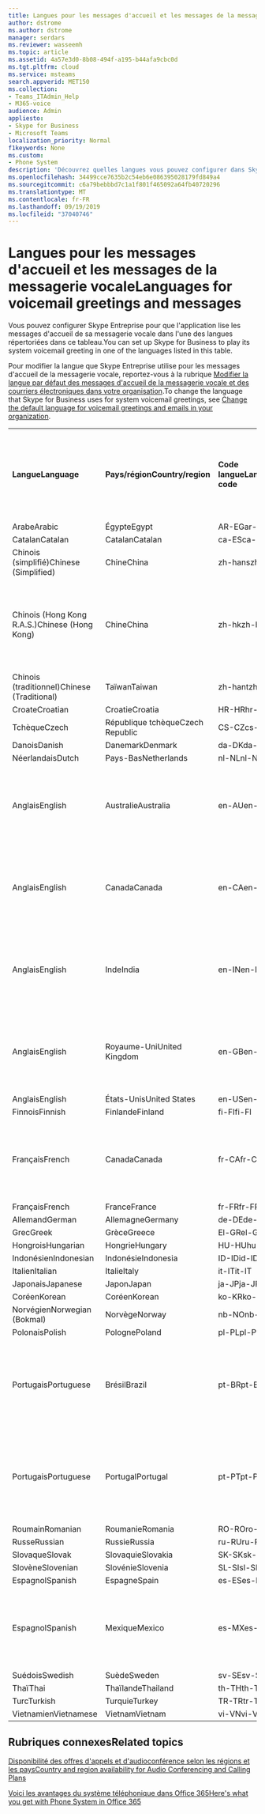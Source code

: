 ```yaml
---
title: Langues pour les messages d'accueil et les messages de la messagerie vocale
author: dstrome
ms.author: dstrome
manager: serdars
ms.reviewer: wasseemh
ms.topic: article
ms.assetid: 4a57e3d0-8b08-494f-a195-b44afa9cbc0d
ms.tgt.pltfrm: cloud
ms.service: msteams
search.appverid: MET150
ms.collection:
- Teams_ITAdmin_Help
- M365-voice
audience: Admin
appliesto:
- Skype for Business
- Microsoft Teams
localization_priority: Normal
f1keywords: None
ms.custom:
- Phone System
description: 'Découvrez quelles langues vous pouvez configurer dans Skype Entreprise pour les messages système par défaut. '
ms.openlocfilehash: 34499cce7635b2c54eb6e086395028179fd849a4
ms.sourcegitcommit: c6a79bebbbd7c1a1f801f465092a64fb40720296
ms.translationtype: MT
ms.contentlocale: fr-FR
ms.lasthandoff: 09/19/2019
ms.locfileid: "37040746"
---
```

# <a name="languages-for-voicemail-greetings-and-messages"></a><span data-ttu-id="632cf-103">Langues pour les messages d'accueil et les messages de la messagerie vocale</span><span class="sxs-lookup"><span data-stu-id="632cf-103">Languages for voicemail greetings and messages</span></span>

<span data-ttu-id="632cf-104">Vous pouvez configurer Skype Entreprise pour que l'application lise les messages d'accueil de sa messagerie vocale dans l'une des langues répertoriées dans ce tableau.</span><span class="sxs-lookup"><span data-stu-id="632cf-104">You can set up Skype for Business to play its system voicemail greeting in one of the languages listed in this table.</span></span>
  
<span data-ttu-id="632cf-105">Pour modifier la langue que Skype Entreprise utilise pour les messages d'accueil de la messagerie vocale, reportez-vous à la rubrique [Modifier la langue par défaut des messages d'accueil de la messagerie vocale et des courriers électroniques dans votre organisation](change-the-default-language-for-greetings-and-emails.md).</span><span class="sxs-lookup"><span data-stu-id="632cf-105">To change the language that Skype for Business uses for system voicemail greetings, see [Change the default language for voicemail greetings and emails in your organization](change-the-default-language-for-greetings-and-emails.md).</span></span>
  
|||||||
|:-----|:-----|:-----|:-----|:-----|:-----|
|<span data-ttu-id="632cf-106">**Langue**</span><span class="sxs-lookup"><span data-stu-id="632cf-106">**Language**</span></span> <br/> |<span data-ttu-id="632cf-107">**Pays/région**</span><span class="sxs-lookup"><span data-stu-id="632cf-107">**Country/region**</span></span> <br/> |<span data-ttu-id="632cf-108">**Code langue**</span><span class="sxs-lookup"><span data-stu-id="632cf-108">**Language code**</span></span> <br/> |<span data-ttu-id="632cf-109">**Disponible pour qu'un utilisateur la voie dans un courrier électronique ?**</span><span class="sxs-lookup"><span data-stu-id="632cf-109">**Available for a user to see it in email?**</span></span> <br/> |<span data-ttu-id="632cf-110">**Disponible lorsque l'utilisateur appelle ?**</span><span class="sxs-lookup"><span data-stu-id="632cf-110">**Available when the user calls in?**</span></span> <br/> |<span data-ttu-id="632cf-111">**Transcription disponible ?**</span><span class="sxs-lookup"><span data-stu-id="632cf-111">**Transcription available?**</span></span> <br/> |
|<span data-ttu-id="632cf-112">Arabe</span><span class="sxs-lookup"><span data-stu-id="632cf-112">Arabic</span></span> <br/> |<span data-ttu-id="632cf-113">Égypte</span><span class="sxs-lookup"><span data-stu-id="632cf-113">Egypt</span></span>  <br/> |<span data-ttu-id="632cf-114">AR-EG</span><span class="sxs-lookup"><span data-stu-id="632cf-114">ar-EG</span></span>  <br/> |<span data-ttu-id="632cf-115">Oui</span><span class="sxs-lookup"><span data-stu-id="632cf-115">Yes</span></span>  <br/> |<span data-ttu-id="632cf-116">Oui</span><span class="sxs-lookup"><span data-stu-id="632cf-116">Yes</span></span>  <br/> |<span data-ttu-id="632cf-117">Non</span><span class="sxs-lookup"><span data-stu-id="632cf-117">No</span></span>  <br/> |
|<span data-ttu-id="632cf-118">Catalan</span><span class="sxs-lookup"><span data-stu-id="632cf-118">Catalan</span></span>  <br/> |<span data-ttu-id="632cf-119">Catalan</span><span class="sxs-lookup"><span data-stu-id="632cf-119">Catalan</span></span>  <br/> |<span data-ttu-id="632cf-120">ca-ES</span><span class="sxs-lookup"><span data-stu-id="632cf-120">ca-ES</span></span>  <br/> |<span data-ttu-id="632cf-121">Oui</span><span class="sxs-lookup"><span data-stu-id="632cf-121">Yes</span></span>  <br/> |<span data-ttu-id="632cf-122">Oui</span><span class="sxs-lookup"><span data-stu-id="632cf-122">Yes</span></span>  <br/> |<span data-ttu-id="632cf-123">Non</span><span class="sxs-lookup"><span data-stu-id="632cf-123">No</span></span>  <br/> |
|<span data-ttu-id="632cf-124">Chinois (simplifié)</span><span class="sxs-lookup"><span data-stu-id="632cf-124">Chinese (Simplified)</span></span>  <br/> |<span data-ttu-id="632cf-125">Chine</span><span class="sxs-lookup"><span data-stu-id="632cf-125">China</span></span>  <br/> |<span data-ttu-id="632cf-126">zh-hans</span><span class="sxs-lookup"><span data-stu-id="632cf-126">zh-hans</span></span>  <br/> |<span data-ttu-id="632cf-127">Oui </span><span class="sxs-lookup"><span data-stu-id="632cf-127">Yes</span></span>  <br/> |<span data-ttu-id="632cf-128">Oui</span><span class="sxs-lookup"><span data-stu-id="632cf-128">Yes</span></span>  <br/> |<span data-ttu-id="632cf-129">Oui</span><span class="sxs-lookup"><span data-stu-id="632cf-129">Yes</span></span>  <br/> |
|<span data-ttu-id="632cf-130">Chinois (Hong Kong R.A.S.)</span><span class="sxs-lookup"><span data-stu-id="632cf-130">Chinese (Hong Kong)</span></span>  <br/> |<span data-ttu-id="632cf-131">Chine</span><span class="sxs-lookup"><span data-stu-id="632cf-131">China</span></span>  <br/> |<span data-ttu-id="632cf-132">zh-hk</span><span class="sxs-lookup"><span data-stu-id="632cf-132">zh-hk</span></span>  <br/> |<span data-ttu-id="632cf-133">Oui, mais le chinois (traditionnel) (zh-hant) est utilisé.</span><span class="sxs-lookup"><span data-stu-id="632cf-133">Yes, but Chinese (Traditional) (zh-hant) is used.</span></span>  <br/> | <span data-ttu-id="632cf-134">Oui</span><span class="sxs-lookup"><span data-stu-id="632cf-134">Yes</span></span> <br/> |<span data-ttu-id="632cf-135">Oui, mais le chinois (traditionnel) (zh-hant) est utilisé.</span><span class="sxs-lookup"><span data-stu-id="632cf-135">Yes, but Chinese (Traditional) (zh-hant) is used.</span></span>  <br/> |
|<span data-ttu-id="632cf-136">Chinois (traditionnel)</span><span class="sxs-lookup"><span data-stu-id="632cf-136">Chinese (Traditional)</span></span>  <br/> |<span data-ttu-id="632cf-137">Taïwan</span><span class="sxs-lookup"><span data-stu-id="632cf-137">Taiwan</span></span>  <br/> |<span data-ttu-id="632cf-138">zh-hant</span><span class="sxs-lookup"><span data-stu-id="632cf-138">zh-hant</span></span>  <br/> |<span data-ttu-id="632cf-139">Oui</span><span class="sxs-lookup"><span data-stu-id="632cf-139">Yes</span></span>  <br/> |<span data-ttu-id="632cf-140">Oui</span><span class="sxs-lookup"><span data-stu-id="632cf-140">Yes</span></span>  <br/> |<span data-ttu-id="632cf-141">Non</span><span class="sxs-lookup"><span data-stu-id="632cf-141">No</span></span>  <br/> |
|<span data-ttu-id="632cf-142">Croate</span><span class="sxs-lookup"><span data-stu-id="632cf-142">Croatian</span></span><br/> |<span data-ttu-id="632cf-143">Croatie</span><span class="sxs-lookup"><span data-stu-id="632cf-143">Croatia</span></span>  <br/> |<span data-ttu-id="632cf-144">HR-HR</span><span class="sxs-lookup"><span data-stu-id="632cf-144">hr-HR</span></span>  <br/> |<span data-ttu-id="632cf-145">Oui</span><span class="sxs-lookup"><span data-stu-id="632cf-145">Yes</span></span>  <br/> |<span data-ttu-id="632cf-146">Oui</span><span class="sxs-lookup"><span data-stu-id="632cf-146">Yes</span></span>  <br/> |<span data-ttu-id="632cf-147">Non</span><span class="sxs-lookup"><span data-stu-id="632cf-147">No</span></span>  <br/> |
|<span data-ttu-id="632cf-148">Tchèque</span><span class="sxs-lookup"><span data-stu-id="632cf-148">Czech</span></span> <br/> |<span data-ttu-id="632cf-149">République tchèque</span><span class="sxs-lookup"><span data-stu-id="632cf-149">Czech Republic</span></span>  <br/> |<span data-ttu-id="632cf-150">CS-CZ</span><span class="sxs-lookup"><span data-stu-id="632cf-150">cs-CZ</span></span>  <br/> |<span data-ttu-id="632cf-151">Oui </span><span class="sxs-lookup"><span data-stu-id="632cf-151">Yes</span></span>  <br/> |<span data-ttu-id="632cf-152">Oui</span><span class="sxs-lookup"><span data-stu-id="632cf-152">Yes</span></span>  <br/> |<span data-ttu-id="632cf-153">Non</span><span class="sxs-lookup"><span data-stu-id="632cf-153">No</span></span>  <br/> |
|<span data-ttu-id="632cf-154">Danois</span><span class="sxs-lookup"><span data-stu-id="632cf-154">Danish</span></span>  <br/> |<span data-ttu-id="632cf-155">Danemark</span><span class="sxs-lookup"><span data-stu-id="632cf-155">Denmark</span></span>  <br/> |<span data-ttu-id="632cf-156">da-DK</span><span class="sxs-lookup"><span data-stu-id="632cf-156">da-DK</span></span>  <br/> |<span data-ttu-id="632cf-157">Oui </span><span class="sxs-lookup"><span data-stu-id="632cf-157">Yes</span></span>  <br/> |<span data-ttu-id="632cf-158">Oui</span><span class="sxs-lookup"><span data-stu-id="632cf-158">Yes</span></span>  <br/> |<span data-ttu-id="632cf-159">Non</span><span class="sxs-lookup"><span data-stu-id="632cf-159">No</span></span>  <br/> |
|<span data-ttu-id="632cf-160">Néerlandais</span><span class="sxs-lookup"><span data-stu-id="632cf-160">Dutch</span></span>  <br/> |<span data-ttu-id="632cf-161">Pays-Bas</span><span class="sxs-lookup"><span data-stu-id="632cf-161">Netherlands</span></span>  <br/> |<span data-ttu-id="632cf-162">nl-NL</span><span class="sxs-lookup"><span data-stu-id="632cf-162">nl-NL</span></span>  <br/> |<span data-ttu-id="632cf-163">Oui </span><span class="sxs-lookup"><span data-stu-id="632cf-163">Yes</span></span>  <br/> |<span data-ttu-id="632cf-164">Oui</span><span class="sxs-lookup"><span data-stu-id="632cf-164">Yes</span></span>  <br/> |<span data-ttu-id="632cf-165">Non</span><span class="sxs-lookup"><span data-stu-id="632cf-165">No</span></span>  <br/> |
|<span data-ttu-id="632cf-166">Anglais</span><span class="sxs-lookup"><span data-stu-id="632cf-166">English</span></span>  <br/> |<span data-ttu-id="632cf-167">Australie</span><span class="sxs-lookup"><span data-stu-id="632cf-167">Australia</span></span>  <br/> |<span data-ttu-id="632cf-168">en-AU</span><span class="sxs-lookup"><span data-stu-id="632cf-168">en-AU</span></span>  <br/> |<span data-ttu-id="632cf-169">Oui, mais l'anglais des États-Unis (en-US) est utilisé.</span><span class="sxs-lookup"><span data-stu-id="632cf-169">Yes, but US English (en-US) is used.</span></span>  <br/> |<span data-ttu-id="632cf-170">Oui</span><span class="sxs-lookup"><span data-stu-id="632cf-170">Yes</span></span>  <br/> |<span data-ttu-id="632cf-171">Oui, mais l'anglais des États-Unis (en-US) est utilisé.</span><span class="sxs-lookup"><span data-stu-id="632cf-171">Yes, but US English (en-US) is used.</span></span>  <br/> |
|<span data-ttu-id="632cf-172">Anglais</span><span class="sxs-lookup"><span data-stu-id="632cf-172">English</span></span>  <br/> |<span data-ttu-id="632cf-173">Canada</span><span class="sxs-lookup"><span data-stu-id="632cf-173">Canada</span></span>  <br/> |<span data-ttu-id="632cf-174">en-CA</span><span class="sxs-lookup"><span data-stu-id="632cf-174">en-CA</span></span>  <br/> |<span data-ttu-id="632cf-175">Oui, mais l'anglais des États-Unis (en-US) est utilisé.</span><span class="sxs-lookup"><span data-stu-id="632cf-175">Yes, but US English (en-US) is used.</span></span>  <br/> |<span data-ttu-id="632cf-176">Oui</span><span class="sxs-lookup"><span data-stu-id="632cf-176">Yes</span></span>  <br/> |<span data-ttu-id="632cf-177">Oui, mais l'anglais des États-Unis (en-US) est utilisé.</span><span class="sxs-lookup"><span data-stu-id="632cf-177">Yes, but US English (en-US) is used.</span></span>  <br/> |
|<span data-ttu-id="632cf-178">Anglais</span><span class="sxs-lookup"><span data-stu-id="632cf-178">English</span></span>  <br/> |<span data-ttu-id="632cf-179">Inde</span><span class="sxs-lookup"><span data-stu-id="632cf-179">India</span></span>  <br/> |<span data-ttu-id="632cf-180">en-IN</span><span class="sxs-lookup"><span data-stu-id="632cf-180">en-IN</span></span>  <br/> |<span data-ttu-id="632cf-181">Oui, mais l'anglais des États-Unis (en-US) est utilisé.</span><span class="sxs-lookup"><span data-stu-id="632cf-181">Yes, but US English (en-US) is used.</span></span>  <br/> |<span data-ttu-id="632cf-182">Oui</span><span class="sxs-lookup"><span data-stu-id="632cf-182">Yes</span></span>  <br/> |<span data-ttu-id="632cf-183">Oui, mais l'anglais des États-Unis (en-US) est utilisé.</span><span class="sxs-lookup"><span data-stu-id="632cf-183">Yes, but US English (en-US) is used.</span></span>  <br/> |
|<span data-ttu-id="632cf-184">Anglais</span><span class="sxs-lookup"><span data-stu-id="632cf-184">English</span></span>  <br/> |<span data-ttu-id="632cf-185">Royaume-Uni</span><span class="sxs-lookup"><span data-stu-id="632cf-185">United Kingdom</span></span>  <br/> |<span data-ttu-id="632cf-186">en-GB</span><span class="sxs-lookup"><span data-stu-id="632cf-186">en-GB</span></span>  <br/> |<span data-ttu-id="632cf-187">Oui, mais l'anglais des États-Unis (en-US) est utilisé.</span><span class="sxs-lookup"><span data-stu-id="632cf-187">Yes, but US English (en-US) is used.</span></span>  <br/> |<span data-ttu-id="632cf-188">Oui</span><span class="sxs-lookup"><span data-stu-id="632cf-188">Yes</span></span>  <br/> |<span data-ttu-id="632cf-189">Oui, mais l'anglais des États-Unis (en-US) est utilisé.</span><span class="sxs-lookup"><span data-stu-id="632cf-189">Yes, but US English (en-US) is used.</span></span>  <br/> |
|<span data-ttu-id="632cf-190">Anglais</span><span class="sxs-lookup"><span data-stu-id="632cf-190">English</span></span>  <br/> |<span data-ttu-id="632cf-191">États-Unis</span><span class="sxs-lookup"><span data-stu-id="632cf-191">United States</span></span>  <br/> |<span data-ttu-id="632cf-192">en-US</span><span class="sxs-lookup"><span data-stu-id="632cf-192">en-US</span></span>  <br/> |<span data-ttu-id="632cf-193">Oui</span><span class="sxs-lookup"><span data-stu-id="632cf-193">Yes</span></span>  <br/> |<span data-ttu-id="632cf-194">Oui</span><span class="sxs-lookup"><span data-stu-id="632cf-194">Yes</span></span>  <br/> |<span data-ttu-id="632cf-195">Oui</span><span class="sxs-lookup"><span data-stu-id="632cf-195">Yes</span></span>  <br/> |
|<span data-ttu-id="632cf-196">Finnois</span><span class="sxs-lookup"><span data-stu-id="632cf-196">Finnish</span></span>  <br/> |<span data-ttu-id="632cf-197">Finlande</span><span class="sxs-lookup"><span data-stu-id="632cf-197">Finland</span></span>  <br/> |<span data-ttu-id="632cf-198">fi-FI</span><span class="sxs-lookup"><span data-stu-id="632cf-198">fi-Fl</span></span>  <br/> |<span data-ttu-id="632cf-199">Oui</span><span class="sxs-lookup"><span data-stu-id="632cf-199">Yes</span></span>  <br/> |<span data-ttu-id="632cf-200">Oui</span><span class="sxs-lookup"><span data-stu-id="632cf-200">Yes</span></span>  <br/> |<span data-ttu-id="632cf-201">Non</span><span class="sxs-lookup"><span data-stu-id="632cf-201">No</span></span>  <br/> |
|<span data-ttu-id="632cf-202">Français</span><span class="sxs-lookup"><span data-stu-id="632cf-202">French</span></span>  <br/> |<span data-ttu-id="632cf-203">Canada</span><span class="sxs-lookup"><span data-stu-id="632cf-203">Canada</span></span>  <br/> |<span data-ttu-id="632cf-204">fr-CA</span><span class="sxs-lookup"><span data-stu-id="632cf-204">fr-CA</span></span>  <br/> |<span data-ttu-id="632cf-205">Mais le français de France (fr-FR) est utilisé.</span><span class="sxs-lookup"><span data-stu-id="632cf-205">Yes, but France French (fr-FR) is used.</span></span>  <br/> |<span data-ttu-id="632cf-206">Oui</span><span class="sxs-lookup"><span data-stu-id="632cf-206">Yes</span></span>  <br/> |<span data-ttu-id="632cf-207">Mais le français de France (fr-FR) est utilisé.</span><span class="sxs-lookup"><span data-stu-id="632cf-207">Yes, but France French (fr-FR) is used.</span></span>  <br/> |
|<span data-ttu-id="632cf-208">Français</span><span class="sxs-lookup"><span data-stu-id="632cf-208">French</span></span>  <br/> |<span data-ttu-id="632cf-209">France</span><span class="sxs-lookup"><span data-stu-id="632cf-209">France</span></span>  <br/> |<span data-ttu-id="632cf-210">fr-FR</span><span class="sxs-lookup"><span data-stu-id="632cf-210">fr-FR</span></span>  <br/> |<span data-ttu-id="632cf-211">Oui</span><span class="sxs-lookup"><span data-stu-id="632cf-211">Yes</span></span>  <br/> |<span data-ttu-id="632cf-212">Oui</span><span class="sxs-lookup"><span data-stu-id="632cf-212">Yes</span></span>  <br/> |<span data-ttu-id="632cf-213">Oui</span><span class="sxs-lookup"><span data-stu-id="632cf-213">Yes</span></span>  <br/> |
|<span data-ttu-id="632cf-214">Allemand</span><span class="sxs-lookup"><span data-stu-id="632cf-214">German</span></span>  <br/> |<span data-ttu-id="632cf-215">Allemagne</span><span class="sxs-lookup"><span data-stu-id="632cf-215">Germany</span></span>  <br/> |<span data-ttu-id="632cf-216">de-DE</span><span class="sxs-lookup"><span data-stu-id="632cf-216">de-DE</span></span>  <br/> |<span data-ttu-id="632cf-217">Oui</span><span class="sxs-lookup"><span data-stu-id="632cf-217">Yes</span></span>  <br/> |<span data-ttu-id="632cf-218">Oui</span><span class="sxs-lookup"><span data-stu-id="632cf-218">Yes</span></span>  <br/> |<span data-ttu-id="632cf-219">Oui</span><span class="sxs-lookup"><span data-stu-id="632cf-219">Yes</span></span>  <br/> |
|<span data-ttu-id="632cf-220">Grec</span><span class="sxs-lookup"><span data-stu-id="632cf-220">Greek</span></span> <br/> |<span data-ttu-id="632cf-221">Grèce</span><span class="sxs-lookup"><span data-stu-id="632cf-221">Greece</span></span>  <br/> |<span data-ttu-id="632cf-222">El-GR</span><span class="sxs-lookup"><span data-stu-id="632cf-222">el-GR</span></span>  <br/> |<span data-ttu-id="632cf-223">Oui</span><span class="sxs-lookup"><span data-stu-id="632cf-223">Yes</span></span>  <br/> |<span data-ttu-id="632cf-224">Oui</span><span class="sxs-lookup"><span data-stu-id="632cf-224">Yes</span></span>  <br/> |<span data-ttu-id="632cf-225">Non</span><span class="sxs-lookup"><span data-stu-id="632cf-225">No</span></span>  <br/> |
|<span data-ttu-id="632cf-226">Hongrois</span><span class="sxs-lookup"><span data-stu-id="632cf-226">Hungarian</span></span> <br/> |<span data-ttu-id="632cf-227">Hongrie</span><span class="sxs-lookup"><span data-stu-id="632cf-227">Hungary</span></span>  <br/> |<span data-ttu-id="632cf-228">HU-HU</span><span class="sxs-lookup"><span data-stu-id="632cf-228">hu-HU</span></span>  <br/> |<span data-ttu-id="632cf-229">Oui</span><span class="sxs-lookup"><span data-stu-id="632cf-229">Yes</span></span>  <br/> |<span data-ttu-id="632cf-230">Oui</span><span class="sxs-lookup"><span data-stu-id="632cf-230">Yes</span></span>  <br/> |<span data-ttu-id="632cf-231">Non</span><span class="sxs-lookup"><span data-stu-id="632cf-231">No</span></span>  <br/> |
|<span data-ttu-id="632cf-232">Indonésien</span><span class="sxs-lookup"><span data-stu-id="632cf-232">Indonesian</span></span> <br/> |<span data-ttu-id="632cf-233">Indonésie</span><span class="sxs-lookup"><span data-stu-id="632cf-233">Indonesia</span></span>  <br/> |<span data-ttu-id="632cf-234">ID-ID</span><span class="sxs-lookup"><span data-stu-id="632cf-234">id-ID</span></span>  <br/> |<span data-ttu-id="632cf-235">Oui </span><span class="sxs-lookup"><span data-stu-id="632cf-235">Yes</span></span>  <br/> |<span data-ttu-id="632cf-236">Oui</span><span class="sxs-lookup"><span data-stu-id="632cf-236">Yes</span></span>  <br/> |<span data-ttu-id="632cf-237">Non</span><span class="sxs-lookup"><span data-stu-id="632cf-237">No</span></span>  <br/> |
|<span data-ttu-id="632cf-238">Italien</span><span class="sxs-lookup"><span data-stu-id="632cf-238">Italian</span></span>  <br/> |<span data-ttu-id="632cf-239">Italie</span><span class="sxs-lookup"><span data-stu-id="632cf-239">Italy</span></span>  <br/> |<span data-ttu-id="632cf-240">it-IT</span><span class="sxs-lookup"><span data-stu-id="632cf-240">it-IT</span></span>  <br/> |<span data-ttu-id="632cf-241">Oui</span><span class="sxs-lookup"><span data-stu-id="632cf-241">Yes</span></span>  <br/> |<span data-ttu-id="632cf-242">Oui</span><span class="sxs-lookup"><span data-stu-id="632cf-242">Yes</span></span>  <br/> |<span data-ttu-id="632cf-243">Oui</span><span class="sxs-lookup"><span data-stu-id="632cf-243">Yes</span></span>  <br/> |
|<span data-ttu-id="632cf-244">Japonais</span><span class="sxs-lookup"><span data-stu-id="632cf-244">Japanese</span></span>  <br/> |<span data-ttu-id="632cf-245">Japon</span><span class="sxs-lookup"><span data-stu-id="632cf-245">Japan</span></span>  <br/> |<span data-ttu-id="632cf-246">ja-JP</span><span class="sxs-lookup"><span data-stu-id="632cf-246">ja-JP</span></span>  <br/> |<span data-ttu-id="632cf-247">Oui</span><span class="sxs-lookup"><span data-stu-id="632cf-247">Yes</span></span>  <br/> |<span data-ttu-id="632cf-248">Oui</span><span class="sxs-lookup"><span data-stu-id="632cf-248">Yes</span></span>  <br/> |<span data-ttu-id="632cf-249">Oui</span><span class="sxs-lookup"><span data-stu-id="632cf-249">Yes</span></span>  <br/> |
|<span data-ttu-id="632cf-250">Coréen</span><span class="sxs-lookup"><span data-stu-id="632cf-250">Korean</span></span>  <br/> |<span data-ttu-id="632cf-251">Coréen</span><span class="sxs-lookup"><span data-stu-id="632cf-251">Korean</span></span>  <br/> |<span data-ttu-id="632cf-252">ko-KR</span><span class="sxs-lookup"><span data-stu-id="632cf-252">ko-KR</span></span>  <br/> |<span data-ttu-id="632cf-253">Oui</span><span class="sxs-lookup"><span data-stu-id="632cf-253">Yes</span></span>  <br/> |<span data-ttu-id="632cf-254">Oui</span><span class="sxs-lookup"><span data-stu-id="632cf-254">Yes</span></span>  <br/> |<span data-ttu-id="632cf-255">Non</span><span class="sxs-lookup"><span data-stu-id="632cf-255">No</span></span>  <br/> |
|<span data-ttu-id="632cf-256">Norvégien</span><span class="sxs-lookup"><span data-stu-id="632cf-256">Norwegian (Bokmal)</span></span>  <br/> |<span data-ttu-id="632cf-257">Norvège</span><span class="sxs-lookup"><span data-stu-id="632cf-257">Norway</span></span>  <br/> |<span data-ttu-id="632cf-258">nb-NO</span><span class="sxs-lookup"><span data-stu-id="632cf-258">nb-NO</span></span>  <br/> |<span data-ttu-id="632cf-259">Oui</span><span class="sxs-lookup"><span data-stu-id="632cf-259">Yes</span></span>  <br/> |<span data-ttu-id="632cf-260">Non</span><span class="sxs-lookup"><span data-stu-id="632cf-260">No</span></span>  <br/> |<span data-ttu-id="632cf-261">Non</span><span class="sxs-lookup"><span data-stu-id="632cf-261">No</span></span>  <br/> |
|<span data-ttu-id="632cf-262">Polonais</span><span class="sxs-lookup"><span data-stu-id="632cf-262">Polish</span></span>  <br/> |<span data-ttu-id="632cf-263">Pologne</span><span class="sxs-lookup"><span data-stu-id="632cf-263">Poland</span></span>  <br/> |<span data-ttu-id="632cf-264">pl-PL</span><span class="sxs-lookup"><span data-stu-id="632cf-264">pl-PL</span></span>  <br/> |<span data-ttu-id="632cf-265">Oui</span><span class="sxs-lookup"><span data-stu-id="632cf-265">Yes</span></span>  <br/> | <span data-ttu-id="632cf-266">Oui</span><span class="sxs-lookup"><span data-stu-id="632cf-266">Yes</span></span> <br/> |<span data-ttu-id="632cf-267">Non</span><span class="sxs-lookup"><span data-stu-id="632cf-267">No</span></span>  <br/> |
|<span data-ttu-id="632cf-268">Portugais</span><span class="sxs-lookup"><span data-stu-id="632cf-268">Portuguese</span></span>  <br/> |<span data-ttu-id="632cf-269">Brésil</span><span class="sxs-lookup"><span data-stu-id="632cf-269">Brazil</span></span>  <br/> |<span data-ttu-id="632cf-270">pt-BR</span><span class="sxs-lookup"><span data-stu-id="632cf-270">pt-BR</span></span>  <br/> |<span data-ttu-id="632cf-271">Oui, mais le portugais du Portugal (pt-PT) est utilisé.</span><span class="sxs-lookup"><span data-stu-id="632cf-271">Yes, but Portugal Portuguese (pt-PT) is used.</span></span>  <br/> |<span data-ttu-id="632cf-272">Oui </span><span class="sxs-lookup"><span data-stu-id="632cf-272">Yes</span></span>  <br/> |<span data-ttu-id="632cf-273">Oui</span><span class="sxs-lookup"><span data-stu-id="632cf-273">Yes</span></span>  <br/> |
|<span data-ttu-id="632cf-274">Portugais</span><span class="sxs-lookup"><span data-stu-id="632cf-274">Portuguese</span></span>  <br/> |<span data-ttu-id="632cf-275">Portugal</span><span class="sxs-lookup"><span data-stu-id="632cf-275">Portugal</span></span>  <br/> |<span data-ttu-id="632cf-276">pt-PT</span><span class="sxs-lookup"><span data-stu-id="632cf-276">pt-PT</span></span>  <br/> |<span data-ttu-id="632cf-277">Oui </span><span class="sxs-lookup"><span data-stu-id="632cf-277">Yes</span></span>  <br/> |<span data-ttu-id="632cf-278">Oui</span><span class="sxs-lookup"><span data-stu-id="632cf-278">Yes</span></span>  <br/> |<span data-ttu-id="632cf-279">Oui, mais le portugais du Brésil (pt-BR) est utilisé.</span><span class="sxs-lookup"><span data-stu-id="632cf-279">Yes, but Brazil Portuguese (pt-BR) is used.</span></span>  <br/> |
|<span data-ttu-id="632cf-280">Roumain</span><span class="sxs-lookup"><span data-stu-id="632cf-280">Romanian</span></span><br/> |<span data-ttu-id="632cf-281">Roumanie</span><span class="sxs-lookup"><span data-stu-id="632cf-281">Romania</span></span>  <br/> |<span data-ttu-id="632cf-282">RO-RO</span><span class="sxs-lookup"><span data-stu-id="632cf-282">ro-RO</span></span>  <br/> |<span data-ttu-id="632cf-283">Oui </span><span class="sxs-lookup"><span data-stu-id="632cf-283">Yes</span></span>  <br/> |<span data-ttu-id="632cf-284">Oui</span><span class="sxs-lookup"><span data-stu-id="632cf-284">Yes</span></span>  <br/> |<span data-ttu-id="632cf-285">Non</span><span class="sxs-lookup"><span data-stu-id="632cf-285">No</span></span>  <br/> |
|<span data-ttu-id="632cf-286">Russe</span><span class="sxs-lookup"><span data-stu-id="632cf-286">Russian</span></span>  <br/> |<span data-ttu-id="632cf-287">Russie</span><span class="sxs-lookup"><span data-stu-id="632cf-287">Russia</span></span>  <br/> |<span data-ttu-id="632cf-288">ru-RU</span><span class="sxs-lookup"><span data-stu-id="632cf-288">ru-RU</span></span>  <br/> |<span data-ttu-id="632cf-289">Oui </span><span class="sxs-lookup"><span data-stu-id="632cf-289">Yes</span></span>  <br/> |<span data-ttu-id="632cf-290">Oui</span><span class="sxs-lookup"><span data-stu-id="632cf-290">Yes</span></span>  <br/> |<span data-ttu-id="632cf-291">Non</span><span class="sxs-lookup"><span data-stu-id="632cf-291">No</span></span>  <br/> |
|<span data-ttu-id="632cf-292">Slovaque</span><span class="sxs-lookup"><span data-stu-id="632cf-292">Slovak</span></span> <br/> |<span data-ttu-id="632cf-293">Slovaquie</span><span class="sxs-lookup"><span data-stu-id="632cf-293">Slovakia</span></span>  <br/> |<span data-ttu-id="632cf-294">SK-SK</span><span class="sxs-lookup"><span data-stu-id="632cf-294">sk-SK</span></span>  <br/> |<span data-ttu-id="632cf-295">Oui </span><span class="sxs-lookup"><span data-stu-id="632cf-295">Yes</span></span>  <br/> |<span data-ttu-id="632cf-296">Oui</span><span class="sxs-lookup"><span data-stu-id="632cf-296">Yes</span></span>  <br/> |<span data-ttu-id="632cf-297">Non</span><span class="sxs-lookup"><span data-stu-id="632cf-297">No</span></span>  <br/> |
|<span data-ttu-id="632cf-298">Slovène</span><span class="sxs-lookup"><span data-stu-id="632cf-298">Slovenian</span></span> <br/> |<span data-ttu-id="632cf-299">Slovénie</span><span class="sxs-lookup"><span data-stu-id="632cf-299">Slovenia</span></span>  <br/> |<span data-ttu-id="632cf-300">SL-SI</span><span class="sxs-lookup"><span data-stu-id="632cf-300">sl-SI</span></span>  <br/> |<span data-ttu-id="632cf-301">Oui </span><span class="sxs-lookup"><span data-stu-id="632cf-301">Yes</span></span>  <br/> |<span data-ttu-id="632cf-302">Oui</span><span class="sxs-lookup"><span data-stu-id="632cf-302">Yes</span></span>  <br/> |<span data-ttu-id="632cf-303">Non</span><span class="sxs-lookup"><span data-stu-id="632cf-303">No</span></span>  <br/> |
|<span data-ttu-id="632cf-304">Espagnol</span><span class="sxs-lookup"><span data-stu-id="632cf-304">Spanish</span></span>  <br/> |<span data-ttu-id="632cf-305">Espagne</span><span class="sxs-lookup"><span data-stu-id="632cf-305">Spain</span></span>  <br/> |<span data-ttu-id="632cf-306">es-ES</span><span class="sxs-lookup"><span data-stu-id="632cf-306">es-ES</span></span>  <br/> |<span data-ttu-id="632cf-307">Oui </span><span class="sxs-lookup"><span data-stu-id="632cf-307">Yes</span></span>  <br/> |<span data-ttu-id="632cf-308">Oui </span><span class="sxs-lookup"><span data-stu-id="632cf-308">Yes</span></span>  <br/> |<span data-ttu-id="632cf-309">Oui</span><span class="sxs-lookup"><span data-stu-id="632cf-309">Yes</span></span>  <br/> |
|<span data-ttu-id="632cf-310">Espagnol</span><span class="sxs-lookup"><span data-stu-id="632cf-310">Spanish</span></span>  <br/> |<span data-ttu-id="632cf-311">Mexique</span><span class="sxs-lookup"><span data-stu-id="632cf-311">Mexico</span></span>  <br/> |<span data-ttu-id="632cf-312">es-MX</span><span class="sxs-lookup"><span data-stu-id="632cf-312">es-MX</span></span>  <br/> |<span data-ttu-id="632cf-313">Oui, mais l'espagnol d'Espagne (es-ES) est utilisé.</span><span class="sxs-lookup"><span data-stu-id="632cf-313">Yes, but Spain Spanish (es-ES) is used.</span></span>  <br/> |<span data-ttu-id="632cf-314">Oui</span><span class="sxs-lookup"><span data-stu-id="632cf-314">Yes</span></span>  <br/> |<span data-ttu-id="632cf-315">Oui, mais l'espagnol d'Espagne (es-ES) est utilisé.</span><span class="sxs-lookup"><span data-stu-id="632cf-315">Yes, but Spain Spanish (es-ES) is used.</span></span>  <br/> |
|<span data-ttu-id="632cf-316">Suédois</span><span class="sxs-lookup"><span data-stu-id="632cf-316">Swedish</span></span>  <br/> |<span data-ttu-id="632cf-317">Suède</span><span class="sxs-lookup"><span data-stu-id="632cf-317">Sweden</span></span>  <br/> |<span data-ttu-id="632cf-318">sv-SE</span><span class="sxs-lookup"><span data-stu-id="632cf-318">sv-SE</span></span>  <br/> |<span data-ttu-id="632cf-319">Oui</span><span class="sxs-lookup"><span data-stu-id="632cf-319">Yes</span></span>  <br/> |<span data-ttu-id="632cf-320">Oui</span><span class="sxs-lookup"><span data-stu-id="632cf-320">Yes</span></span>  <br/> |<span data-ttu-id="632cf-321">Non</span><span class="sxs-lookup"><span data-stu-id="632cf-321">No</span></span>  <br/> |
|<span data-ttu-id="632cf-322">Thaï</span><span class="sxs-lookup"><span data-stu-id="632cf-322">Thai</span></span> <br/> |<span data-ttu-id="632cf-323">Thaïlande</span><span class="sxs-lookup"><span data-stu-id="632cf-323">Thailand</span></span>  <br/> |<span data-ttu-id="632cf-324">th-TH</span><span class="sxs-lookup"><span data-stu-id="632cf-324">th-TH</span></span>  <br/> |<span data-ttu-id="632cf-325">Oui </span><span class="sxs-lookup"><span data-stu-id="632cf-325">Yes</span></span>  <br/> |<span data-ttu-id="632cf-326">Oui</span><span class="sxs-lookup"><span data-stu-id="632cf-326">Yes</span></span>  <br/> |<span data-ttu-id="632cf-327">Non</span><span class="sxs-lookup"><span data-stu-id="632cf-327">No</span></span>  <br/> |
|<span data-ttu-id="632cf-328">Turc</span><span class="sxs-lookup"><span data-stu-id="632cf-328">Turkish</span></span>  <br/> |<span data-ttu-id="632cf-329">Turquie</span><span class="sxs-lookup"><span data-stu-id="632cf-329">Turkey</span></span>  <br/> |<span data-ttu-id="632cf-330">TR-TR</span><span class="sxs-lookup"><span data-stu-id="632cf-330">tr-TR</span></span>  <br/> |<span data-ttu-id="632cf-331">Oui </span><span class="sxs-lookup"><span data-stu-id="632cf-331">Yes</span></span>  <br/> |<span data-ttu-id="632cf-332">Oui</span><span class="sxs-lookup"><span data-stu-id="632cf-332">Yes</span></span>  <br/> |<span data-ttu-id="632cf-333">Non</span><span class="sxs-lookup"><span data-stu-id="632cf-333">No</span></span>  <br/> |
|<span data-ttu-id="632cf-334">Vietnamien</span><span class="sxs-lookup"><span data-stu-id="632cf-334">Vietnamese</span></span> <br/> |<span data-ttu-id="632cf-335">Vietnam</span><span class="sxs-lookup"><span data-stu-id="632cf-335">Vietnam</span></span>  <br/> |<span data-ttu-id="632cf-336">vi-VN</span><span class="sxs-lookup"><span data-stu-id="632cf-336">vi-VN</span></span>  <br/> |<span data-ttu-id="632cf-337">Oui </span><span class="sxs-lookup"><span data-stu-id="632cf-337">Yes</span></span>  <br/> |<span data-ttu-id="632cf-338">Oui</span><span class="sxs-lookup"><span data-stu-id="632cf-338">Yes</span></span>  <br/> |<span data-ttu-id="632cf-339">Non</span><span class="sxs-lookup"><span data-stu-id="632cf-339">No</span></span>  <br/> |
   
## <a name="related-topics"></a><span data-ttu-id="632cf-340">Rubriques connexes</span><span class="sxs-lookup"><span data-stu-id="632cf-340">Related topics</span></span>
[<span data-ttu-id="632cf-341">Disponibilité des offres d'appels et d'audioconférence selon les régions et les pays</span><span class="sxs-lookup"><span data-stu-id="632cf-341">Country and region availability for Audio Conferencing and Calling Plans</span></span>](country-and-region-availability-for-audio-conferencing-and-calling-plans/country-and-region-availability-for-audio-conferencing-and-calling-plans.md)

[<span data-ttu-id="632cf-342">Voici les avantages du système téléphonique dans Office 365</span><span class="sxs-lookup"><span data-stu-id="632cf-342">Here's what you get with Phone System in Office 365</span></span>](here-s-what-you-get-with-phone-system.md)
  
  
 
